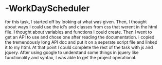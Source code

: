 # -WorkDayScheduler
for this task, I started off by looking at what was given. 
Then, I thought about ways I could use the id's and classes from css that werent in the html file.
I thought about variables and functions I could create. 
Then I went to get an API to use and chose one after reading the documentation.
I copied the tremendously long API doc and put it on a seperate script file and linked it to my html.
At that point I could complete the rest of the task with js and jquery.
After using google to understand some things in jquery like functionality and syntax, I was able to get the project operational.
